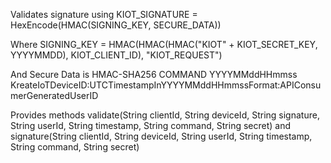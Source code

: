 Validates signature using
	KIOT_SIGNATURE = HexEncode(HMAC(SIGNING_KEY, SECURE_DATA))

Where 
	SIGNING_KEY = HMAC(HMAC(HMAC("KIOT" + KIOT_SECRET_KEY, YYYYMMDD), KIOT_CLIENT_ID), "KIOT_REQUEST")

And Secure Data is
	HMAC-SHA256
	COMMAND
	YYYYMMddHHmmss
	KreateIoTDeviceID:UTCTimestampInYYYYMMddHHmmssFormat:APIConsumerGeneratedUserID
	
Provides methods 
	validate(String clientId, String deviceId, String signature, String userId, String timestamp, String command, String secret)
and 
	signature(String clientId, String deviceId, String userId, String timestamp, String command, String secret)
